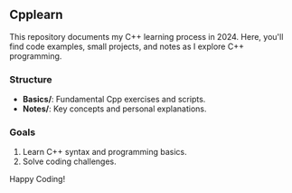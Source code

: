 ## Cpplearn

This repository documents my C++ learning process in 2024. Here, you'll find code examples, small projects, and notes as I explore C++ programming.

### Structure

- **Basics/**: Fundamental Cpp exercises and scripts.
- **Notes/**: Key concepts and personal explanations.

### Goals

1. Learn C++ syntax and programming basics.
2. Solve coding challenges.

Happy Coding!

